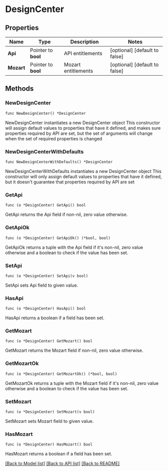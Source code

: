 # DesignCenter

## Properties

Name | Type | Description | Notes
------------ | ------------- | ------------- | -------------
**Api** | Pointer to **bool** | API entitlements | [optional] [default to false]
**Mozart** | Pointer to **bool** | Mozart entitlements | [optional] [default to false]

## Methods

### NewDesignCenter

`func NewDesignCenter() *DesignCenter`

NewDesignCenter instantiates a new DesignCenter object
This constructor will assign default values to properties that have it defined,
and makes sure properties required by API are set, but the set of arguments
will change when the set of required properties is changed

### NewDesignCenterWithDefaults

`func NewDesignCenterWithDefaults() *DesignCenter`

NewDesignCenterWithDefaults instantiates a new DesignCenter object
This constructor will only assign default values to properties that have it defined,
but it doesn't guarantee that properties required by API are set

### GetApi

`func (o *DesignCenter) GetApi() bool`

GetApi returns the Api field if non-nil, zero value otherwise.

### GetApiOk

`func (o *DesignCenter) GetApiOk() (*bool, bool)`

GetApiOk returns a tuple with the Api field if it's non-nil, zero value otherwise
and a boolean to check if the value has been set.

### SetApi

`func (o *DesignCenter) SetApi(v bool)`

SetApi sets Api field to given value.

### HasApi

`func (o *DesignCenter) HasApi() bool`

HasApi returns a boolean if a field has been set.

### GetMozart

`func (o *DesignCenter) GetMozart() bool`

GetMozart returns the Mozart field if non-nil, zero value otherwise.

### GetMozartOk

`func (o *DesignCenter) GetMozartOk() (*bool, bool)`

GetMozartOk returns a tuple with the Mozart field if it's non-nil, zero value otherwise
and a boolean to check if the value has been set.

### SetMozart

`func (o *DesignCenter) SetMozart(v bool)`

SetMozart sets Mozart field to given value.

### HasMozart

`func (o *DesignCenter) HasMozart() bool`

HasMozart returns a boolean if a field has been set.


[[Back to Model list]](../README.md#documentation-for-models) [[Back to API list]](../README.md#documentation-for-api-endpoints) [[Back to README]](../README.md)



